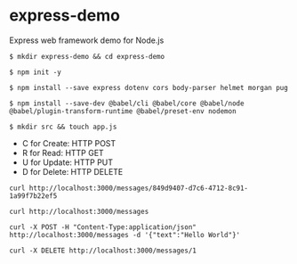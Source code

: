 # express-demo
Express web framework demo for Node.js

```shell script
$ mkdir express-demo && cd express-demo

$ npm init -y

$ npm install --save express dotenv cors body-parser helmet morgan pug

$ npm install --save-dev @babel/cli @babel/core @babel/node @babel/plugin-transform-runtime @babel/preset-env nodemon

$ mkdir src && touch app.js
```

- C for Create: HTTP POST
- R for Read: HTTP GET
- U for Update: HTTP PUT
- D for Delete: HTTP DELETE

```shell script
curl http://localhost:3000/messages/849d9407-d7c6-4712-8c91-1a99f7b22ef5

curl http://localhost:3000/messages

curl -X POST -H "Content-Type:application/json" http://localhost:3000/messages -d '{"text":"Hello World"}'

curl -X DELETE http://localhost:3000/messages/1
```

